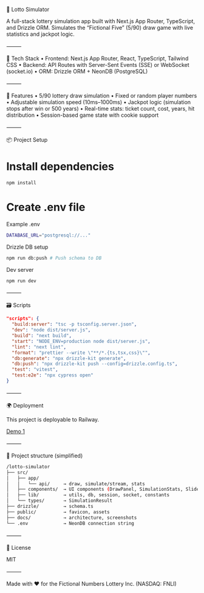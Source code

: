 🎯 Lotto Simulator

A full-stack lottery simulation app built with Next.js App Router, TypeScript, and Drizzle ORM. Simulates the “Fictional Five” (5/90) draw game with live statistics and jackpot logic.

⸻

🚀 Tech Stack
• Frontend: Next.js App Router, React, TypeScript, Tailwind CSS
• Backend: API Routes with Server-Sent Events (SSE) or WebSocket (socket.io)
• ORM: Drizzle ORM + NeonDB (PostgreSQL)

⸻

🧪 Features
• 5/90 lottery draw simulation
• Fixed or random player numbers
• Adjustable simulation speed (10ms–1000ms)
• Jackpot logic (simulation stops after win or 500 years)
• Real-time stats: ticket count, cost, years, hit distribution
• Session-based game state with cookie support

⸻

📦 Project Setup

# Install dependencies

```bash
npm install
```

# Create .env file

Example .env

```bash
DATABASE_URL="postgresql://..."
```

Drizzle DB setup

```bash
npm run db:push # Push schema to DB
```

Dev server

```bash
npm run dev
```

⸻

🗃️ Scripts

```json
"scripts": {
  "build:server": "tsc -p tsconfig.server.json",
  "dev": "node dist/server.js",
  "build": "next build",
  "start": "NODE_ENV=production node dist/server.js",
  "lint": "next lint",
  "format": "prettier --write \"**/*.{ts,tsx,css}\"",
  "db:generate": "npx drizzle-kit generate",
  "db:push": "npx drizzle-kit push --config=drizzle.config.ts",
  "test": "vitest",
  "test:e2e": "npx cypress open"
}
```

⸻

🌍 Deployment

This project is deployable to Railway.

[Demo 1](https://lotto-simulator-production.up.railway.app/)

⸻

📁 Project structure (simplified)

```bash
/lotto-simulator
├── src/
│   ├── app/
│   │   └── api/     → draw, simulate/stream, stats
│   ├── components/  → UI components (DrawPanel, SimulationStats, Slider etc.)
│   ├── lib/         → utils, db, session, socket, constants
│   └── types/       → SimulationResult
├── drizzle/         → schema.ts
├── public/          → favicon, assets
├── docs/            → architecture, screenshots
└── .env             → NeonDB connection string
```

⸻

📜 License

MIT

⸻

Made with ❤️ for the Fictional Numbers Lottery Inc. (NASDAQ: FNLI)

